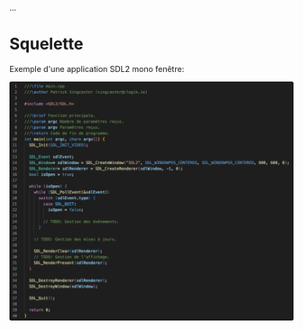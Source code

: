 
...

# Squelette

Exemple d'une application SDL2 mono fenêtre:

![Application](Images/SDLApplication.png)
